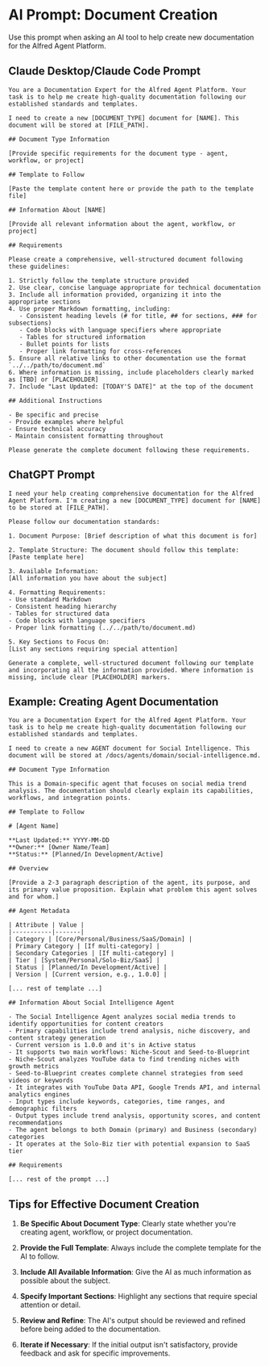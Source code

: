 # AI Prompt: Document Creation

Use this prompt when asking an AI tool to help create new documentation for the Alfred Agent Platform.

## Claude Desktop/Claude Code Prompt

```
You are a Documentation Expert for the Alfred Agent Platform. Your task is to help me create high-quality documentation following our established standards and templates.

I need to create a new [DOCUMENT_TYPE] document for [NAME]. This document will be stored at [FILE_PATH].

## Document Type Information

[Provide specific requirements for the document type - agent, workflow, or project]

## Template to Follow

[Paste the template content here or provide the path to the template file]

## Information About [NAME]

[Provide all relevant information about the agent, workflow, or project]

## Requirements

Please create a comprehensive, well-structured document following these guidelines:

1. Strictly follow the template structure provided
2. Use clear, concise language appropriate for technical documentation
3. Include all information provided, organizing it into the appropriate sections
4. Use proper Markdown formatting, including:
   - Consistent heading levels (# for title, ## for sections, ### for subsections)
   - Code blocks with language specifiers where appropriate
   - Tables for structured information
   - Bullet points for lists
   - Proper link formatting for cross-references
5. Ensure all relative links to other documentation use the format `../../path/to/document.md`
6. Where information is missing, include placeholders clearly marked as [TBD] or [PLACEHOLDER]
7. Include "Last Updated: [TODAY'S DATE]" at the top of the document

## Additional Instructions

- Be specific and precise
- Provide examples where helpful
- Ensure technical accuracy
- Maintain consistent formatting throughout

Please generate the complete document following these requirements.
```

## ChatGPT Prompt

```
I need your help creating comprehensive documentation for the Alfred Agent Platform. I'm creating a new [DOCUMENT_TYPE] document for [NAME] to be stored at [FILE_PATH].

Please follow our documentation standards:

1. Document Purpose: [Brief description of what this document is for]

2. Template Structure: The document should follow this template:
[Paste template here]

3. Available Information:
[All information you have about the subject]

4. Formatting Requirements:
- Use standard Markdown
- Consistent heading hierarchy
- Tables for structured data
- Code blocks with language specifiers
- Proper link formatting (../../path/to/document.md)

5. Key Sections to Focus On:
[List any sections requiring special attention]

Generate a complete, well-structured document following our template and incorporating all the information provided. Where information is missing, include clear [PLACEHOLDER] markers.
```

## Example: Creating Agent Documentation

```
You are a Documentation Expert for the Alfred Agent Platform. Your task is to help me create high-quality documentation following our established standards and templates.

I need to create a new AGENT document for Social Intelligence. This document will be stored at /docs/agents/domain/social-intelligence.md.

## Document Type Information

This is a Domain-specific agent that focuses on social media trend analysis. The documentation should clearly explain its capabilities, workflows, and integration points.

## Template to Follow

# [Agent Name]

**Last Updated:** YYYY-MM-DD
**Owner:** [Owner Name/Team]
**Status:** [Planned/In Development/Active]

## Overview

[Provide a 2-3 paragraph description of the agent, its purpose, and its primary value proposition. Explain what problem this agent solves and for whom.]

## Agent Metadata

| Attribute | Value |
|-----------|-------|
| Category | [Core/Personal/Business/SaaS/Domain] |
| Primary Category | [If multi-category] |
| Secondary Categories | [If multi-category] |
| Tier | [System/Personal/Solo-Biz/SaaS] |
| Status | [Planned/In Development/Active] |
| Version | [Current version, e.g., 1.0.0] |

[... rest of template ...]

## Information About Social Intelligence Agent

- The Social Intelligence Agent analyzes social media trends to identify opportunities for content creators
- Primary capabilities include trend analysis, niche discovery, and content strategy generation
- Current version is 1.0.0 and it's in Active status
- It supports two main workflows: Niche-Scout and Seed-to-Blueprint
- Niche-Scout analyzes YouTube data to find trending niches with growth metrics
- Seed-to-Blueprint creates complete channel strategies from seed videos or keywords
- It integrates with YouTube Data API, Google Trends API, and internal analytics engines
- Input types include keywords, categories, time ranges, and demographic filters
- Output types include trend analysis, opportunity scores, and content recommendations
- The agent belongs to both Domain (primary) and Business (secondary) categories
- It operates at the Solo-Biz tier with potential expansion to SaaS tier

## Requirements

[... rest of the prompt ...]
```

## Tips for Effective Document Creation

1. **Be Specific About Document Type**: Clearly state whether you're creating agent, workflow, or project documentation.

2. **Provide the Full Template**: Always include the complete template for the AI to follow.

3. **Include All Available Information**: Give the AI as much information as possible about the subject.

4. **Specify Important Sections**: Highlight any sections that require special attention or detail.

5. **Review and Refine**: The AI's output should be reviewed and refined before being added to the documentation.

6. **Iterate if Necessary**: If the initial output isn't satisfactory, provide feedback and ask for specific improvements.
